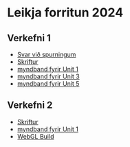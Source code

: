 # Leikja forritun 2024
 
## Verkefni 1
- [Svar við spurningum](/Verkefni/Verkefni%201/spurningar.md)
- [Skriftur](/Verkefni/Skriftur/unit%201/)
- [myndband fyrir Unit 1](https://drive.google.com/file/d/17j0ui5Mo1hAz_-ejr8D9DFwdVGBKEhOU/view?usp=sharing)
- [myndband fyrir Unit 3](https://drive.google.com/file/d/1ugjMh306kKaRxHDWdRZWhfDMD0aIDpzm/view?usp=sharing)
- [myndband fyrir Unit 5](https://drive.google.com/file/d/1zb1W6p6URGpEAcNIWLAGYUX-J0SYu2eY/view?usp=sharing)


## Verkefni 2
- [Skriftur](/Verkefni/Verkefni%202/Skriftur/)
- [myndband fyrir Unit 1]()
- [WebGL Build]()
